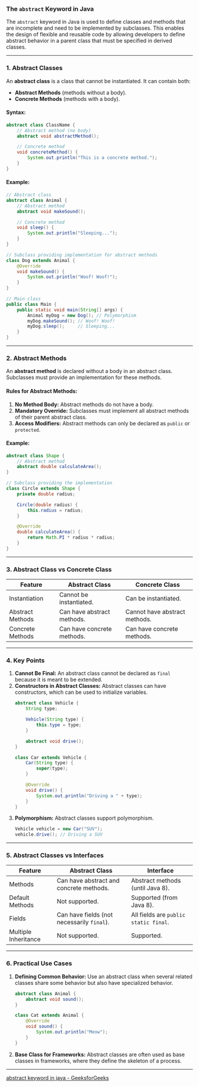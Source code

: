 ### **The `abstract` Keyword in Java**

The `abstract` keyword in Java is used to define classes and methods that are incomplete and need to be implemented by subclasses. This enables the design of flexible and reusable code by allowing developers to define abstract behavior in a parent class that must be specified in derived classes.

---

### **1. Abstract Classes**

An **abstract class** is a class that cannot be instantiated. It can contain both:

- **Abstract Methods** (methods without a body).
- **Concrete Methods** (methods with a body).

#### Syntax:
```java
abstract class ClassName {
    // Abstract method (no body)
    abstract void abstractMethod();

    // Concrete method
    void concreteMethod() {
        System.out.println("This is a concrete method.");
    }
}
```

#### Example:
```java
// Abstract class
abstract class Animal {
    // Abstract method
    abstract void makeSound();

    // Concrete method
    void sleep() {
        System.out.println("Sleeping...");
    }
}

// Subclass providing implementation for abstract methods
class Dog extends Animal {
    @Override
    void makeSound() {
        System.out.println("Woof! Woof!");
    }
}

// Main class
public class Main {
    public static void main(String[] args) {
        Animal myDog = new Dog(); // Polymorphism
        myDog.makeSound(); // Woof! Woof!
        myDog.sleep();     // Sleeping...
    }
}
```

---

### **2. Abstract Methods**

An **abstract method** is declared without a body in an abstract class. Subclasses must provide an implementation for these methods.

#### Rules for Abstract Methods:
1. **No Method Body:** Abstract methods do not have a body.
2. **Mandatory Override:** Subclasses must implement all abstract methods of their parent abstract class.
3. **Access Modifiers:** Abstract methods can only be declared as `public` or `protected`.

#### Example:
```java
abstract class Shape {
    // Abstract method
    abstract double calculateArea();
}

// Subclass providing the implementation
class Circle extends Shape {
    private double radius;

    Circle(double radius) {
        this.radius = radius;
    }

    @Override
    double calculateArea() {
        return Math.PI * radius * radius;
    }
}
```

---

### **3. Abstract Class vs Concrete Class**

| Feature                 | Abstract Class                      | Concrete Class                     |
|-------------------------|--------------------------------------|-------------------------------------|
| Instantiation           | Cannot be instantiated.             | Can be instantiated.               |
| Abstract Methods        | Can have abstract methods.          | Cannot have abstract methods.      |
| Concrete Methods        | Can have concrete methods.          | Can have concrete methods.         |

---

### **4. Key Points**

1. **Cannot Be Final:** An abstract class cannot be declared as `final` because it is meant to be extended.
2. **Constructors in Abstract Classes:** Abstract classes can have constructors, which can be used to initialize variables.
    ```java
    abstract class Vehicle {
        String type;

        Vehicle(String type) {
            this.type = type;
        }

        abstract void drive();
    }

    class Car extends Vehicle {
        Car(String type) {
            super(type);
        }

        @Override
        void drive() {
            System.out.println("Driving a " + type);
        }
    }
    ```
3. **Polymorphism:** Abstract classes support polymorphism.
    ```java
    Vehicle vehicle = new Car("SUV");
    vehicle.drive(); // Driving a SUV
    ```

---

### **5. Abstract Classes vs Interfaces**

| Feature                   | Abstract Class                                | Interface                                      |
|---------------------------|----------------------------------------------|-----------------------------------------------|
| Methods                   | Can have abstract and concrete methods.      | Abstract methods (until Java 8).             |
| Default Methods           | Not supported.                              | Supported (from Java 8).                     |
| Fields                    | Can have fields (not necessarily `final`).   | All fields are `public static final`.         |
| Multiple Inheritance      | Not supported.                              | Supported.                                    |

---

### **6. Practical Use Cases**

1. **Defining Common Behavior:** Use an abstract class when several related classes share some behavior but also have specialized behavior.
    ```java
    abstract class Animal {
        abstract void sound();
    }

    class Cat extends Animal {
        @Override
        void sound() {
            System.out.println("Meow");
        }
    }
    ```

2. **Base Class for Frameworks:** Abstract classes are often used as base classes in frameworks, where they define the skeleton of a process.

---

[abstract keyword in java - GeeksforGeeks](https://www.geeksforgeeks.org/abstract-keyword-in-java/)
